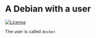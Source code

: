 # A Debian with a user

[![License](https://img.shields.io/badge/License-BSD%203--Clause-blue.svg)](Dockerfile)

The user is called `docker`.
